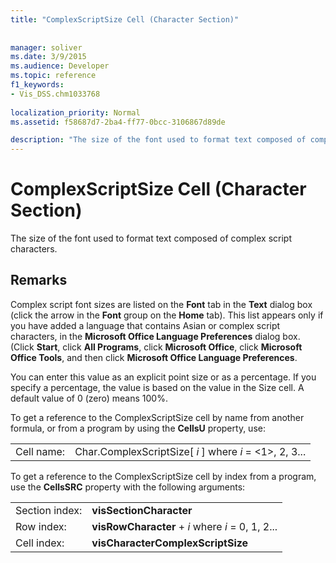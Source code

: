 ```yaml
---
title: "ComplexScriptSize Cell (Character Section)"
 
 
manager: soliver
ms.date: 3/9/2015
ms.audience: Developer
ms.topic: reference
f1_keywords:
- Vis_DSS.chm1033768
 
localization_priority: Normal
ms.assetid: f58687d7-2ba4-ff77-0bcc-3106867d89de

description: "The size of the font used to format text composed of complex script characters."
---
```


# ComplexScriptSize Cell (Character Section)

The size of the font used to format text composed of complex script characters. 
  
## Remarks

Complex script font sizes are listed on the **Font** tab in the **Text** dialog box (click the arrow in the **Font** group on the **Home** tab). This list appears only if you have added a language that contains Asian or complex script characters, in the **Microsoft Office Language Preferences** dialog box. (Click **Start**, click **All Programs**, click **Microsoft Office**, click **Microsoft Office Tools**, and then click **Microsoft Office Language Preferences**.
  
You can enter this value as an explicit point size or as a percentage. If you specify a percentage, the value is based on the value in the Size cell. A default value of 0 (zero) means 100%. 
  
To get a reference to the ComplexScriptSize cell by name from another formula, or from a program by using the **CellsU** property, use: 
  
|||
|:-----|:-----|
|Cell name:  <br/> |Char.ComplexScriptSize[ *i*  ]           where  *i*  = <1>, 2, 3...  <br/> |
   
To get a reference to the ComplexScriptSize cell by index from a program, use the **CellsSRC** property with the following arguments: 
  
|||
|:-----|:-----|
|Section index:  <br/> |**visSectionCharacter** <br/> |
|Row index:  <br/> |**visRowCharacter** +  *i*           where  *i*  = 0, 1, 2...  <br/> |
|Cell index:  <br/> |**visCharacterComplexScriptSize** <br/> |
   

